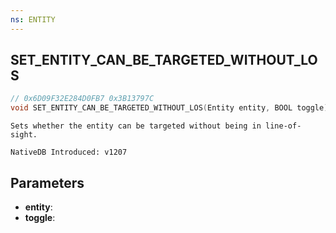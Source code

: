 ```yaml
---
ns: ENTITY
---
```

## SET_ENTITY_CAN_BE_TARGETED_WITHOUT_LOS

```c
// 0x6D09F32E284D0FB7 0x3B13797C
void SET_ENTITY_CAN_BE_TARGETED_WITHOUT_LOS(Entity entity, BOOL toggle);
```

```
Sets whether the entity can be targeted without being in line-of-sight.

NativeDB Introduced: v1207
```

## Parameters
* **entity**:
* **toggle**:
